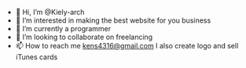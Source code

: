 - 👋 Hi, I’m @Kiely-arch
- 👀 I’m interested in making the best website for you business
- 🌱 I’m currently a programmer
- 💞️ I’m looking to collaborate on freelancing
- 📫 How to reach me kens4316@gmail.com
I also create logo and sell iTunes cards
<!---
Kiely-arch/Kiely-arch is a ✨ special ✨ repository because its `README.md` (this file) appears on your GitHub profile.
You can click the Preview link to take a look at your changes.
--->

